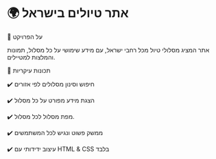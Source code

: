 # 🌍 אתר טיולים בישראל

📌 על הפרויקט

אתר המציג מסלולי טיול מכל רחבי ישראל, עם מידע שימושי על כל מסלול, תמונות והמלצות למטיילים.

🚀 תכונות עיקריות

✔️ חיפוש וסינון מסלולים לפי אזורים

✔️ הצגת מידע מפורט על כל מסלול

✔️ מפת מסלול לכל מסלול.

✔️ ממשק פשוט ונגיש לכל המשתמשים

✔️ עיצוב ידידותי עם HTML & CSS בלבד











